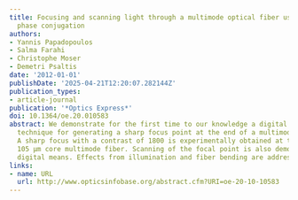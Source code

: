 ```yaml
---
title: Focusing and scanning light through a multimode optical fiber using digital
  phase conjugation
authors:
- Yannis Papadopoulos
- Salma Farahi
- Christophe Moser
- Demetri Psaltis
date: '2012-01-01'
publishDate: '2025-04-21T12:20:07.282144Z'
publication_types:
- article-journal
publication: '*Optics Express*'
doi: 10.1364/oe.20.010583
abstract: We demonstrate for the first time to our knowledge a digital phase conjugation
  technique for generating a sharp focus point at the end of a multimode optical fiber.
  A sharp focus with a contrast of 1800 is experimentally obtained at the tip of a
  105 μm core multimode fiber. Scanning of the focal point is also demonstrated by
  digital means. Effects from illumination and fiber bending are addressed.
links:
- name: URL
  url: http://www.opticsinfobase.org/abstract.cfm?URI=oe-20-10-10583
---
```

